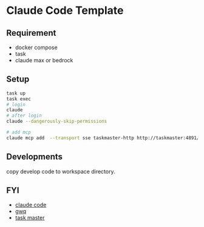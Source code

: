# Claude Code Template

## Requirement
- docker compose
- task
- claude max or bedrock

## Setup
```bash
task up
task exec
# login
claude
# after login
claude --dangerously-skip-permissions

# add mcp
claude mcp add  --transport sse taskmaster-http http://taskmaster:4891/sse
```

## Developments
copy develop code to workspace directory.

## FYI
- [claude code](https://github.com/anthropics/claude-code)
- [gwq](https://github.com/d-kuro/gwq)
- [task master](https://github.com/eyaltoledano/claude-task-master)